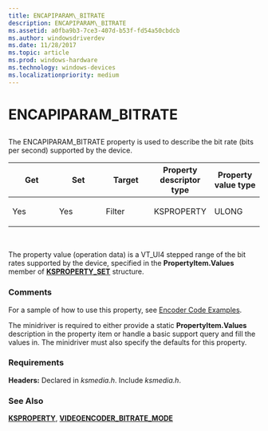 ```yaml
---
title: ENCAPIPARAM\_BITRATE
description: ENCAPIPARAM\_BITRATE
ms.assetid: a0fba9b3-7ce3-407d-b53f-fd54a50cbdcb
ms.author: windowsdriverdev
ms.date: 11/28/2017
ms.topic: article
ms.prod: windows-hardware
ms.technology: windows-devices
ms.localizationpriority: medium
---
```


# ENCAPIPARAM\_BITRATE


## <span id="ddk_encapiparam_bitrate_ks"></span><span id="DDK_ENCAPIPARAM_BITRATE_KS"></span>


The ENCAPIPARAM\_BITRATE property is used to describe the bit rate (bits per second) supported by the device.

<table>
<colgroup>
<col width="20%" />
<col width="20%" />
<col width="20%" />
<col width="20%" />
<col width="20%" />
</colgroup>
<thead>
<tr class="header">
<th>Get</th>
<th>Set</th>
<th>Target</th>
<th>Property descriptor type</th>
<th>Property value type</th>
</tr>
</thead>
<tbody>
<tr class="odd">
<td><p>Yes</p></td>
<td><p>Yes</p></td>
<td><p>Filter</p></td>
<td><p>KSPROPERTY</p></td>
<td><p>ULONG</p></td>
</tr>
</tbody>
</table>

 

The property value (operation data) is a VT\_UI4 stepped range of the bit rates supported by the device, specified in the **PropertyItem.Values** member of [**KSPROPERTY\_SET**](https://msdn.microsoft.com/library/windows/hardware/ff565617) structure.

### <span id="comments"></span><span id="COMMENTS"></span>Comments

For a sample of how to use this property, see [Encoder Code Examples](https://msdn.microsoft.com/library/windows/hardware/ff559532).

The minidriver is required to either provide a static **PropertyItem.Values** description in the property item or handle a basic support query and fill the values in. The minidriver must also specify the defaults for this property.

### <span id="requirements"></span><span id="REQUIREMENTS"></span>Requirements

**Headers:** Declared in *ksmedia.h*. Include *ksmedia.h*.

### <span id="see_also"></span><span id="SEE_ALSO"></span>See Also

[**KSPROPERTY**](https://msdn.microsoft.com/library/windows/hardware/ff564262), [**VIDEOENCODER\_BITRATE\_MODE**](https://msdn.microsoft.com/library/windows/hardware/ff568695)

 

 





